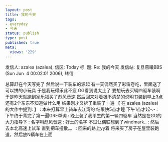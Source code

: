 ```yaml
---
layout: post
title: 我的今天
tags:
- everyday
- 今天
status: publish
type: post
published: true
meta:
  views: '229'
---
```

发信人: azalea (azalea), 信区: Today
标  题: Re: 我的今天
发信站: 复旦燕曦BBS (Sun Jun  4 00:02:01 2006), 转信

总算赶在今天写完了
然后说一下装车的源起
有一天偶然买了彩笛卷吃，里面送了可以拼的小玩具
于是我玩得乐此不疲
GG看到说太土了 要想玩去买辆四驱车装啊
于是昨天就跑到家乐福买了彪风音速
然后回来对着极不清楚的说明书装到早上3点
还有2个东东不知道做什么用
结果刚才又拆了重装了一遍
【 在 azalea (azalea) 的大作中提到: 】
: 本来打算早上骑车去江湾的 结果快5点才睡 下午1点才起-.-
: 下午终于背完了第一遍GRE单词
: 晚上装了我平生的第一辆四驱车 当然是在GG的大力指导下
: 名字叫彪风音速
: 好土的名字 不过让偶联想到了windmark..
: 然后去本北高速上试车 直到把车撞散。。
: 回来的路上yy着 将来买了房子在屋里装跑道，然后放N辆车在上面
